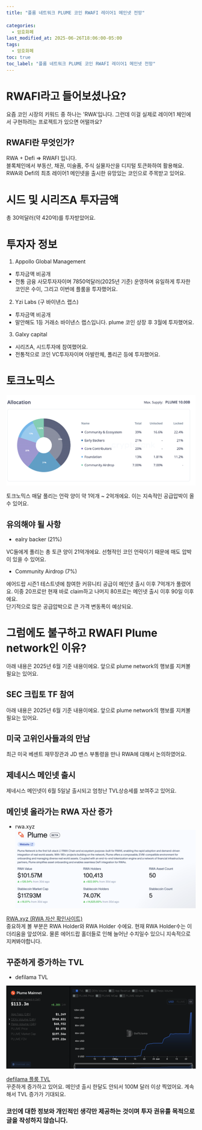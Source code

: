 ```yaml
---
title: "플룸 네트워크 PLUME 코인 RWAFI 레이어1 메인넷 전망"

categories:
  - 암호화폐
last_modified_at: 2025-06-26T18:06:00-05:00
tags:
  - 암호화폐
toc: true
toc_label: "플룸 네트워크 PLUME 코인 RWAFI 레이어1 메인넷 전망"
---
```


# RWAFI라고 들어보셨나요?
요즘 코인 시장의 키워드 중 하나는 'RWA'입니다. 그런데 이걸 실제로 레이어1 체인에서 구현하려는 프로젝트가 있으면 어떨까요? <br>

## RWAFI란 무엇인가?
RWA + Defi => RWAFI 입니다. <br>
블록체인에서 부동산, 채권, 미술품, 주식 실물자산을 디지털 토큰화하여 활용해요. <br>
RWA와 Defi의 최초 레이어1 메인넷을 출시한 유망있는 코인으로 주목받고 있어요. <br>

# 시드 및 시리즈A 투자금액
총 30억달러(약 420억)를 투자받았어요. 

# 투자자 정보
1. Appollo Global Management
- 투자금액 비공개
- 전통 금융 사모투자자이며 7850억달러(2025년 기준) 운영하며 유일하게 투자한 코인은 수이, 그리고 이번에 플룸을 투자했어요.

2. Yzi Labs (구 바이낸스 랩스)
- 투자금액 비공개 
- 말안해도 1등 거래소 바이낸스 랩스입니다. plume 코인 상장 후 3월에 투자했어요.

3. Galxy capital
- 시리즈A, 시드투자에 참여했어요.
- 전통적으로 코인 VC투자자이며 아발란체, 폴리곤 등에 투자했어요.

# 토크노믹스
![Image Alt 텍스트](/assets/img/crypto/250626/plume_tokenomics.png) <br>

토크노믹스 매달 풀리는 언락 양이 약 1억개 ~ 2억개에요. 이는 지속적인 공급압박이 올 수 있어요.

## 유의해야 될 사항
- ealry backer (21%)

VC들에게 풀리는 총 토큰 양이 21억개에요. 선형적인 코인 언락이기 때문에 매도 압박이 있을 수 있어요.

- Community Airdrop (7%)

에어드랍 시즌1 테스트넷에 참여한 커뮤니티 공급이 메인넷 출시 이후 7억개가 풀렸어요. 이중 20프로만 현재 바로 claim하고 나머지 80프로는 메인넷 출시 이후 90일 이후에요.<br>
단기적으로 많은 공급압박으로 큰 가격 변동폭이 예상되요.

# 그럼에도 불구하고 RWAFI Plume network인 이유?
아래 내용은 2025년 6월 기준 내용이에요. 앞으로 plume network의 행보를 지켜볼 필요는 있어요.

## SEC 크립토 TF 참여
아래 내용은 2025년 6월 기준 내용이에요. 앞으로 plume network의 행보를 지켜볼 필요는 있어요.

## 미국 고위인사들과의 만남
최근 미국 베센트 재무장관과 JD 밴스 부통령을 만나 RWA에 대해서 논의하였어요.

## 제네시스 메인넷 출시 
제네시스 메인넷이 6월 5일날 출시되고 엄청난 TVL상승세를 보여주고 있어요.

## 메인넷 올라가는 RWA 자산 증가
- rwa.xyz
![Image Alt 텍스트](/assets/img/crypto/250626/rwa.xyz.png) <br>

[RWA.xyz (RWA 자산 확인사이트)](https://app.rwa.xyz/networks/plume)<Br>
중요하게 볼 부분은 RWA Holder와 RWA Holder 수에요. 현재 RWA Holder수는 이더리움을 앞섰어요. 물론 에어드랍 홀더들로 인해 늘어난 수치일수 있으니 지속적으로 지켜봐야합니다.<br>


## 꾸준하게 증가하는 TVL
- defilama TVL

![Image Alt 텍스트](/assets/img/crypto/250626/defilama.png) <br>

[defilama 플룸 TVL](https://defillama.com/chain/plume-mainnet)<Br>
꾸준하게 증가하고 있어요. 메인넷 출시 한달도 안되서 100M 달러 이상 찍었어요. 계속해서 TVL 증가가 기대되요.<br>


### 코인에 대한 정보와 개인적인 생각만 제공하는 것이며 투자 권유를 목적으로 글을 작성하지 않습니다. 

